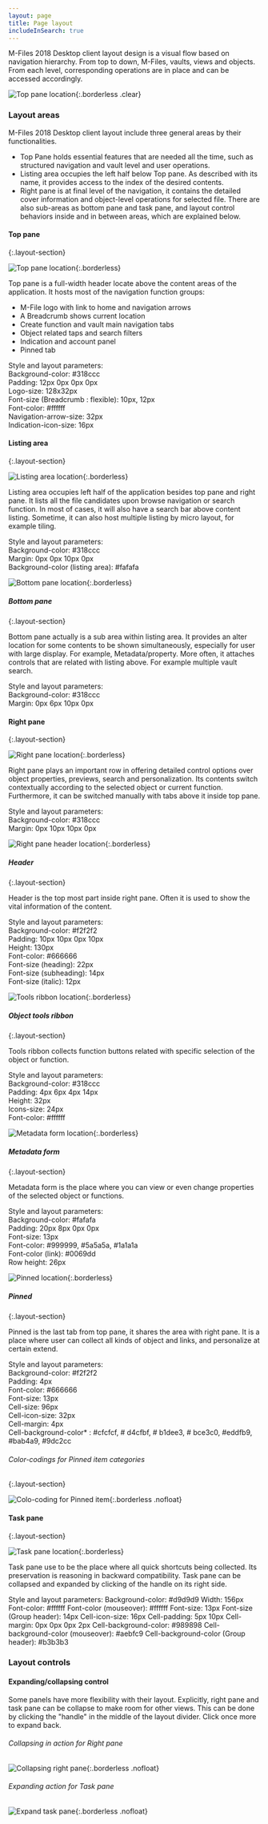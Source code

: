 ```yaml
---
layout: page
title: Page layout
includeInSearch: true
---
```


M-Files 2018 Desktop client layout design is a visual flow based on navigation hierarchy. From top to down, M-Files, vaults, views and objects. From each level, corresponding operations are in place and can be accessed accordingly.

![Top pane location](2018-layout.png){:.borderless .clear}

### Layout areas

M-Files 2018 Desktop client layout include three general areas by their functionalities.
* Top Pane holds essential features that are needed all the time, such as structured navigation and vault level and user operations.
* Listing area occupies the left half below Top pane.  As described with its name, it provides access to the index of the desired contents.
* Right pane is at final level of the navigation, it contains the detailed cover information and object-level operations for selected file.
There are also sub-areas as bottom pane and task pane, and layout control behaviors inside and in between areas, which are explained below.

#### Top pane
{:.layout-section}

![Top pane location](Page-layout-toppane.png){:.borderless}

Top pane is a full-width header locate above the content areas of the application. It hosts most of the navigation function groups:

* M-File logo with link to home and navigation arrows
* A Breadcrumb shows current location
* Create function and vault main navigation tabs
* Object related taps and search filters
* Indication and account panel 
* Pinned tab

Style and layout parameters:  
Background-color: #318ccc  
Padding: 12px 0px 0px 0px  
Logo-size: 128x32px  
Font-size (Breadcrumb : flexible): 10px, 12px  
Font-color: #ffffff  
Navigation-arrow-size: 32px  
Indication-icon-size: 16px  

#### Listing area
{:.layout-section}

![Listing area location](Page-layout-listingarea.png){:.borderless}

Listing area occupies left half of the application besides top pane and right pane. It lists all the file candidates upon browse navigation or search function. In most of cases, it will also have a search bar above content listing.
Sometime, it can also host multiple listing by micro layout, for example tiling.

Style and layout parameters:  
Background-color: #318ccc  
Margin: 0px 0px 10px 0px  
Background-color (listing area): #fafafa  

![Bottom pane location](Page-layout-listinarea-bottompane.png){:.borderless}

##### Bottom pane
{:.layout-section}

Bottom pane actually is a sub area within listing area. It provides an alter location for some contents to be shown simultaneously, especially for user with large display. For example, Metadata/property. More often, it attaches controls that are related with listing above. For example multiple vault search.

Style and layout parameters:  
Background-color: #318ccc  
Margin: 0px 6px 10px 0px  

#### Right pane
{:.layout-section}

![Right pane location](Page-layout-rightpane.png){:.borderless}

Right pane plays an important row in offering detailed control options over object properties, previews, search and personalization. Its contents switch contextually according to the selected object or current function. Furthermore, it can be switched manually with tabs above it inside top pane. 

Style and layout parameters:  
Background-color: #318ccc  
Margin: 0px 10px 10px 0px  

![Right pane header location](Page-layout-rightpane-header.png){:.borderless}

##### Header
{:.layout-section}

Header is the top most part inside right pane. Often it is used to show the vital information of the content.

Style and layout parameters:  
Background-color: #f2f2f2  
Padding: 10px 10px 0px 10px  
Height: 130px  
Font-color: #666666  
Font-size (heading):  22px  
Font-size (subheading): 14px  
Font-size (italic): 12px  

![Tools ribbon location](Page-layout-rightpane-ribbon.png){:.borderless}

##### Object tools ribbon
{:.layout-section}

Tools ribbon collects function buttons related with specific selection of the object or function.

Style and layout parameters:  
Background-color: #318ccc  
Padding: 4px 6px 4px 14px  
Height: 32px  
Icons-size: 24px  
Font-color: #ffffff  

![Metadata form location](Page-layout-rightpane-metadataform.png){:.borderless}

##### Metadata form
{:.layout-section}

Metadata form is the place where you can view or even change properties of the selected object or functions.

Style and layout parameters:  
Background-color: #fafafa  
Padding: 20px 8px 0px 0px  
Font-size: 13px  
Font-color: #999999, #5a5a5a, #1a1a1a  
Font-color (link): #0069dd  
Row height: 26px  

![Pinned location](Page-layout-rightpane-pinned.png){:.borderless}

##### Pinned
{:.layout-section}

Pinned is the last tab from top pane, it shares the area with right pane. It is a place where user can collect all kinds of object and links, and personalize at certain extend. 

Style and layout parameters:  
Background-color: #f2f2f2  
Padding: 4px  
Font-color: #666666  
Font-size: 13px  
Cell-size: 96px  
Cell-icon-size: 32px  
Cell-margin: 4px  
Cell-background-color* : #cfcfcf, # d4cfbf, # b1dee3, # bce3c0, #eddfb9, #bab4a9, #9dc2cc  

###### Color-codings for Pinned item categories  
{:.layout-section}

![Colo-coding for Pinned item](Page-layout-rightpane-pinned-colors.png){:.borderless .nofloat}  

#### Task pane  
{:.layout-section}

![Task pane location](Page-layout-taskpane.png){:.borderless}

Task pane use to be the place where all quick shortcuts being collected. Its preservation is reasoning in backward compatibility. Task pane can be collapsed and expanded by clicking of the handle on its right side.

Style and layout parameters:
Background-color: #d9d9d9
Width: 156px
Font-color: #ffffff
Font-color (mouseover): #ffffff
Font-size: 13px
Font-size (Group header): 14px
Cell-icon-size: 16px
Cell-padding: 5px 10px
Cell-margin: 0px 0px 0px 2px
Cell-background-color: #989898
Cell-background-color (mouseover): #aebfc9
Cell-background-color (Group header): #b3b3b3

### Layout controls  

#### Expanding/collapsing control  

Some panels have more flexibility with their layout. Explicitly, right pane and task pane can be collapse to make room for other views. This can be done by clicking the "handle" in the middle of the layout divider. Click once more to expand back.  

###### Collapsing in action for Right pane  
![Collapsing right pane](Page-layout-control-divider-rightpane.png){:.borderless .nofloat}

###### Expanding action for Task pane  
![Expand task pane](Page-layout-control-divider-taskpane.png){:.borderless .nofloat}




